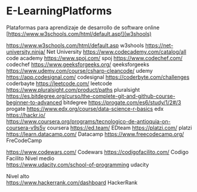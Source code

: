 # E-LearningPlatforms
Plataformas para aprendizaje de desarrollo de software online
[https://www.w3schools.com/html/default.asp!](w3shools)

https://www.w3schools.com/html/default.asp	w3shools
https://net-university.ninja/	Net University
https://www.codecademy.com/catalog/all	code academy
https://www.spoj.com/	spoj
https://www.codechef.com/	codechef
https://www.geeksforgeeks.org/	qeeksforgeeks
https://www.udemy.com/course/csharp-cleancode/	udemy
https://app.codesignal.com/	codesignal
https://coderbyte.com/challenges	coderbayte
https://leetcode.com/	leetcode
https://www.pluralsight.com/product/paths	pluralsight
https://es.bitdegree.org/curso/the-complete-git-and-github-course-beginner-to-advanced	bitdegree
https://progate.com/es6/study/1/2#/3	progate
https://www.edx.org/course/data-science-r-basics	edx
https://hackr.io/	
https://www.coursera.org/programs/tecnologico-de-antioquia-on-coursera-v9s5v	coursera 
https://ed.team/	EDteam
https://platzi.com/	platzi
https://learn.datacamp.com/	Datacamp
https://www.freecodecamp.org/	FreCodeCamp
	
https://www.codewars.com/	Codewars
https://codigofacilito.com/	Codigo Facilito
Nivel medio 	
https://www.udacity.com/school-of-programming	udacity
	
	
	
	
Nivel alto	
https://www.hackerrank.com/dashboard	HackerRank
